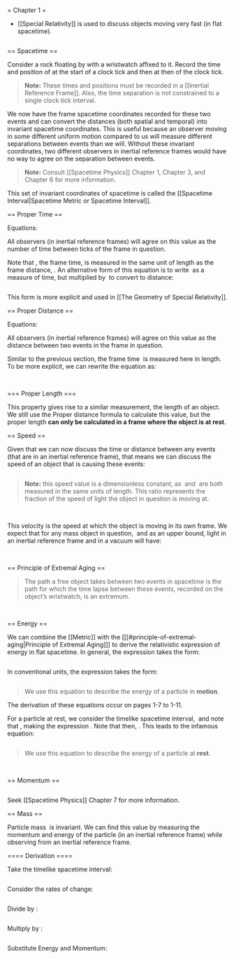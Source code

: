 = Chapter 1 =

* [[Special Relativity]] is used to discuss objects moving very fast (in flat spacetime).

<math display="block"> v < c </math>

== Spacetime ==

Consider a rock floating by with a wristwatch affixed to it. Record the time and position of at the start of a clock tick and then at then of the clock tick.

<blockquote>
<strong>Note:</strong> These times and positions must be recorded in a [[Inertial Reference Frame]]. Also, the time separation is not constrained to a single clock tick interval.
</blockquote>
We now have the frame spacetime coordinates recorded for these two events and can convert the distances (both spatial and temporal) into invariant spacetime coordinates. This is useful because an observer moving in some different uniform motion compared to us will measure different separations between events than we will. Without these invariant coordinates, two different observers in inertial reference frames would have no way to agree on the separation between events.

<blockquote>
<strong>Note:</strong> Consult [[Spacetime Physics]] Chapter 1, Chapter 3, and Chapter 6 for more information.
</blockquote>
This set of invariant coordinates of spacetime is called the [[Spacetime Interval|Spacetime Metric or Spacetime Interval]]. <br />

== Proper Time ==

Equations: <math display="block">\tau^2 = t^2 - s^2</math>

All observers (in inertial reference frames) will agree on this value as the number of time between ticks of the frame in question.

Note that <math display="inline">t</math>, the frame time, is measured in the same unit of length as the frame distance, <math display="inline">s</math>. An alternative form of this equation is to write <math display="inline">t</math> as a measure of time, but multiplied by <math display="inline">c</math> to convert to distance:

<math display="block">\tau^2 = (ct)^2 - s^2</math>

This form is more explicit and used in [[The Geometry of Special Relativity]]. <br />

== Proper Distance ==

Equations: <math display="block">\sigma^2 = s^2 - t^2</math>

All observers (in inertial reference frames) will agree on this value as the distance between two events in the frame in question.

Similar to the previous section, the frame time <math display="inline">t</math> is measured here in length. To be more explicit, we can rewrite the equation as:

<math display="block">\sigma^2 = s^2 - (ct)^2</math> <br />

=== Proper Length ===

This property gives rise to a similar measurement, the length of an object. We still use the Proper distance formula to calculate this value, but the proper length <strong>can only be calculated in a frame where the object is at rest</strong>. <br />

== Speed ==

Given that we can now discuss the time or distance between any events (that are in an inertial reference frame), that means we can discuss the speed of an object that is causing these events:

<math display="block"> v = \frac{s}{t}</math>

<blockquote>
<strong>Note:</strong> this speed value is a dimensionless constant, as <math display="inline">s</math> and <math display="inline">t</math> are both measured in the same units of length. This ratio represents the fraction of the speed of light the object in question is moving at.
</blockquote>
<br />

This velocity is the speed at which the object is moving in its own frame. We expect that for any mass object in question, <math display="inline">s < t</math> and as an upper bound, light in an inertial reference frame and in a vacuum will have:

<math display="block">s = t,\ \ v=\frac{s}{t}=1</math> <br />

== Principle of Extremal Aging ==

<blockquote>
The path a free object takes between two events in spacetime is the path for which the time lapse between these events, recorded on the object’s wristwatch, is an extremum.
</blockquote>
<br />

== Energy ==

We can combine the [[Metric]] with the [<nowiki/>[[#principle-of-extremal-aging|Principle of Extremal Aging]]] to derive the relativistic expression of energy in flat spacetime. In general, the expression takes the form:

<math display="block"> \frac{E}{m} = \frac{dt}{d\tau}</math>

In conventional units, the expression takes the form:

<math display="block"> \frac{E}{mc^2} = \frac{dt}{d\tau} </math>

<blockquote>
We use this equation to describe the energy of a particle in <strong>motion</strong>.
</blockquote>
The derivation of these equations occur on pages 1-7 to 1-11.

For a particle at rest, we consider the timelike spacetime interval, <math display="inline">\tau^2 = (ct)^2 - s^2</math> and note that <math display="inline">s=0</math>, making the expression <math display="inline">\tau = ct</math>. Note that then, <math display="inline">dt/d\tau = 1</math>. This leads to the infamous equation:

<math display="block"> E = mc^2 </math>

<blockquote>
We use this equation to describe the energy of a particle at <strong>rest</strong>.
</blockquote>
<br />

== Momentum ==

<math display="block"> \frac{p}{m} = \frac{ds}{d\tau} </math>

Seek [[Spacetime Physics]] Chapter 7 for more information. <br />

== Mass ==

Particle mass <math display="inline">m</math> is invariant. We can find this value by measuring the momentum and energy of the particle (in an inertial reference frame) while observing from an inertial reference frame. <br />

==== Derivation ====

Take the timelike spacetime interval:

<math display="block"> \tau^2 = t^2 - s^2 </math>

Consider the rates of change:

<math display="block"> (d\tau)^2 = (dt)^2 - (ds)^2 </math>

Divide by <math display="inline">d\tau</math>:

<math display="block"> 1 = {\frac{dt}{d\tau}}^2 - {\frac{ds}{d\tau}}^2</math>

Multiply by <math display="inline">m^2</math>:

<math display="block"> m^2 = m^2{\left(\frac{dt}{d\tau}\right)}^2 - m^2{\left(\frac{ds}{d\tau}\right)}^2</math>

Substitute Energy and Momentum:

<math display="block"> m^2 = E^2 - p^2</math> <br />
